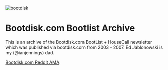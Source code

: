 ![bootdisk](https://user-images.githubusercontent.com/318295/126403886-f592b55e-eddd-4068-8991-ca235970f32e.gif)

# Bootdisk.com Bootlist Archive

This is an archive of the Bootdisk.com BootList + HouseCall newsletter which was published via bootdisk.com from 2003 - 2007. Ed Jablonowski is my (@ianjennings) dad.

[Bootdisk.com Reddit AMA](https://www.reddit.com/r/IAmA/comments/aoff1/my_dad_owns_and_runs_bootdiskcom_the_webpage_has/).
